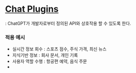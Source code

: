 # [Chat Plugins](https://platform.openai.com/docs/plugins/introduction)

: ChatGPT가 개발자로부터 정의된 API와 상호작용 할 수 있도록 한다.

### 적용 예시
  - 실시간 정보 회수 : 스포츠 점수, 주식 가격, 최신 뉴스
  - 지식기반 정보 : 회사 문서, 개인 기록
  - 사용자 역할 수행 : 항공편 예약, 음식 주문
  - 
